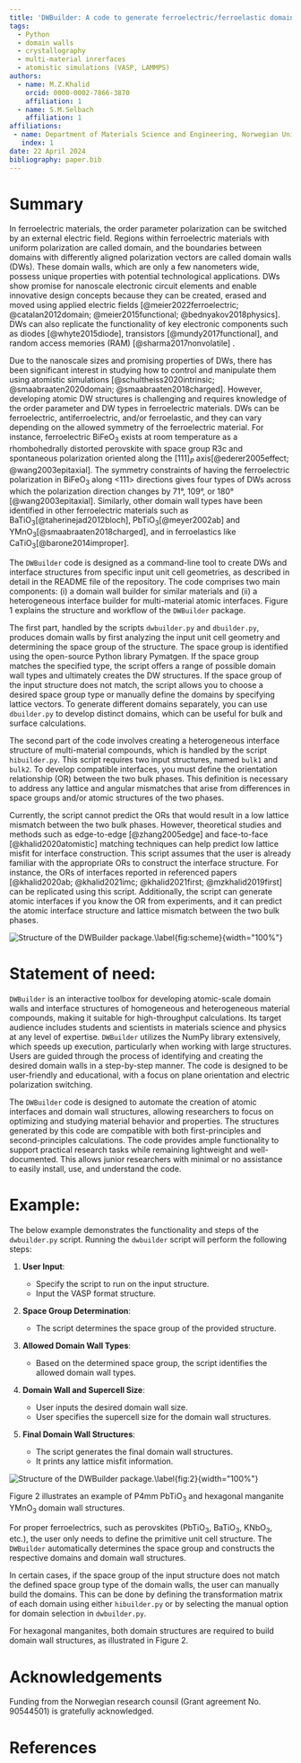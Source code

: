 ```yaml
---
title: 'DWBuilder: A code to generate ferroelectric/ferroelastic domain walls and multi-material atomic interface structures'
tags:
  - Python
  - domain walls
  - crystallography
  - multi-material inrerfaces
  - atomistic simulations (VASP, LAMMPS)
authors:
  - name: M.Z.Khalid
    orcid: 0000-0002-7866-3870
    affiliation: 1
  - name: S.M.Selbach
    affiliation: 1
affiliations:
 - name: Department of Materials Science and Engineering, Norwegian University of Science and Technology, Trondheim, Norway
   index: 1
date: 22 April 2024
bibliography: paper.bib
---
```


# Summary

In ferroelectric materials, the order parameter polarization can be switched by an external electric field. Regions within ferroelectric materials with uniform polarization are called domain, and the boundaries between  domains with differently aligned polarization vectors are called domain walls (DWs). These domain walls, which are only a few nanometers wide, possess unique properties with potential technological applications. DWs show promise for nanoscale electronic circuit elements and enable innovative design concepts because they can be created, erased and moved using applied electric fields [@meier2022ferroelectric; @catalan2012domain; @meier2015functional; @bednyakov2018physics]. DWs can also replicate the functionality of key electronic components such as diodes [@whyte2015diode], transistors [@mundy2017functional], and random access memories (RAM) [@sharma2017nonvolatile] .

Due to the nanoscale sizes and promising properties of DWs, there has been significant interest in studying how to control and manipulate them using atomistic simulations [@schultheiss2020intrinsic; @smaabraaten2020domain; @smaabraaten2018charged]. However, developing atomic DW structures is challenging and requires knowledge of the order parameter and DW types in ferroelectric materials. DWs can be ferroelectric, antiferroelectric, and/or ferroelastic, and they can vary depending on the allowed symmetry of the ferroelectric material. For instance, ferroelectric BiFeO$_3$ exists at room temperature as a rhombohedrally distorted perovskite with space group R3c and spontaneous polarization oriented along the [111]$_P$ axis[@ederer2005effect; @wang2003epitaxial]. The symmetry constraints of having the ferroelectric polarization in BiFeO$_3$ along <111> directions gives four types of DWs across which the polarization direction changes by 71°, 109°, or 180°[@wang2003epitaxial]. Similarly, other domain wall types have been identified in other ferroelectric materials such as BaTiO$_3$[@taherinejad2012bloch], PbTiO$_3$[@meyer2002ab] and YMnO$_3$[@smaabraaten2018charged], and in ferroelastics like CaTiO$_3$[@barone2014improper].

The ``DWBuilder`` code is designed as a command-line tool to create DWs and interface structures from specific input unit cell geometries, as described in detail in the README file of the repository. The code comprises two main components: (i) a domain wall builder for similar materials and (ii) a heterogeneous interface builder for multi-material atomic interfaces. Figure 1 explains the structure and workflow of the ``DWBuilder`` package. 

The first part, handled by the scripts ``dwbuilder.py`` and ``dbuilder.py``,  produces domain walls by first analyzing the input unit cell geometry and determining the space group of the structure. The space group is identified using the open-source Python library Pymatgen. If the space group matches the specified type, the script offers a range of possible domain wall types and ultimately creates the DW structures. If the space group of the input structure does not match, the script allows you to choose a desired space group type or manually define the domains by specifying lattice vectors. To generate different domains separately, you can use ``dbuilder.py`` to develop distinct domains, which can be useful for bulk and surface calculations.
  
 The second part of the code involves creating a heterogeneous interface structure of multi-material compounds, which is handled by the script ``hibuilder.py``. This script requires two input structures, named ``bulk1`` and ``bulk2``. To develop compatible interfaces, you must define the orientation relationship (OR) between the two bulk phases. This definition is necessary to address any lattice and angular mismatches that arise from differences in space groups and/or atomic structures of the two phases. 

Currently, the script cannot predict the ORs that would result in a low lattice mismatch between the two bulk phases. However, theoretical studies and methods such as edge-to-edge [@zhang2005edge] and face-to-face [@khalid2020atomistic] matching techniques can help predict low lattice misfit for interface construction. This script assumes that the user is already familiar with the appropriate ORs to construct the interface structure. For instance, the ORs of interfaces reported in referenced papers  [@khalid2020ab; @khalid2021imc; @khalid2021first; @mzkhalid2019first] can be replicated using this script. Additionally, the script can generate atomic interfaces if you know the OR from experiments, and it can predict the atomic interface structure and lattice mismatch between the two bulk phases.

 ![Structure of the `DWBuilder` package.\label{fig:scheme}](dwbuilder.png){width="100%"}

# Statement of need:
``DWBuilder`` is an interactive toolbox for developing atomic-scale domain walls and interface structures of homogeneous and heterogeneous material compounds, making it suitable for high-throughput calculations. Its target audience includes students and scientists in materials science and physics at any level of expertise. ``DWBuilder`` utilizes the NumPy library extensively, which speeds up execution, particularly when working with large structures. Users are guided through the process of identifying and creating the desired domain walls in a step-by-step manner. The code is designed to be user-friendly and educational, with a focus on plane orientation and electric polarization switching.

The ``DWBuilder`` code is designed to automate the creation of atomic interfaces and domain wall structures, allowing researchers to focus on optimizing and studying material behavior and properties. The structures generated by this code are compatible with both first-principles and second-principles calculations. The code provides ample functionality to support practical research tasks while remaining lightweight and well-documented. This allows junior researchers with minimal or no assistance to easily install, use, and understand the code.

# Example:

The below example demonstrates the functionality and steps of the `dwbuilder.py` script. Running the `dwbuilder` script will perform the following steps:

1. **User Input**:
    - Specify the script to run on the input structure.
    - Input the VASP format structure.

2. **Space Group Determination**:
    - The script determines the space group of the provided structure.

3. **Allowed Domain Wall Types**:
    - Based on the determined space group, the script identifies the allowed domain wall types.

4. **Domain Wall and Supercell Size**:
    - User inputs the desired domain wall size.
    - User specifies the supercell size for the domain wall structures.

5. **Final Domain Wall Structures**:
    - The script generates the final domain wall structures.
    - It prints any lattice misfit information.

 ![Structure of the `DWBuilder` package.\label{fig:2}](dwbuilder_example){width="100%"}

Figure 2 illustrates an example of P4mm PbTiO$_3$ and hexagonal manganite YMnO$_3$ domain wall structures.

For proper ferroelectrics, such as perovskites (PbTiO$_3$, BaTiO$_3$, KNbO$_3$, etc.), the user only needs to define the primitive unit cell structure. The `DWBuilder` automatically determines the space group and constructs the respective domains and domain wall structures.

In certain cases, if the space group of the input structure does not match the defined space group type of the domain walls, the user can manually build the domains. This can be done by defining the transformation matrix of each domain using either `hibuilder.py` or by selecting the manual option for domain selection in `dwbuilder.py`.

For hexagonal manganites, both domain structures are required to build domain wall structures, as illustrated in Figure 2.

# Acknowledgements

Funding from the Norwegian research counsil  (Grant agreement No. 90544501) is gratefully acknowledged.

# References



